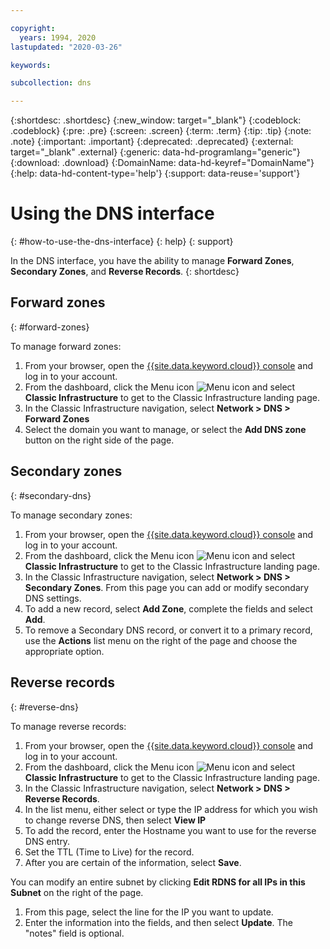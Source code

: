 ```yaml
---

copyright:
  years: 1994, 2020
lastupdated: "2020-03-26"

keywords:

subcollection: dns

---
```



{:shortdesc: .shortdesc}
{:new_window: target="_blank"}
{:codeblock: .codeblock}
{:pre: .pre}
{:screen: .screen}
{:term: .term}
{:tip: .tip}
{:note: .note}
{:important: .important}
{:deprecated: .deprecated}
{:external: target="_blank" .external}
{:generic: data-hd-programlang="generic"}
{:download: .download}
{:DomainName: data-hd-keyref="DomainName"}
{:help: data-hd-content-type='help'}
{:support: data-reuse='support'}

# Using the DNS interface
{: #how-to-use-the-dns-interface}
{: help}
{: support}

In the DNS interface, you have the ability to manage **Forward Zones**, **Secondary Zones**, and **Reverse Records**.
{: shortdesc}

## Forward zones
{: #forward-zones}

To manage forward zones:

1. From your browser, open the [{{site.data.keyword.cloud}} console](https://{DomainName}/) and log in to your account.
1. From the dashboard, click the Menu icon ![Menu icon](../icons/icon_hamburger.svg) and select **Classic Infrastructure** to get to the Classic Infrastructure landing page.
1. In the Classic Infrastructure navigation, select **Network > DNS > Forward Zones**
1. Select the domain you want to manage, or select the **Add DNS zone** button on the right side of the page.

## Secondary zones
{: #secondary-dns}

To manage secondary zones:

1. From your browser, open the [{{site.data.keyword.cloud}} console](https://{DomainName}/) and log in to your account.
1. From the dashboard, click the Menu icon ![Menu icon](../icons/icon_hamburger.svg) and select **Classic Infrastructure** to get to the Classic Infrastructure landing page.
1. In the Classic Infrastructure navigation, select **Network > DNS > Secondary Zones**. From this page you can add or modify secondary DNS settings.
1. To add a new record, select **Add Zone**, complete the fields and select **Add**.
1. To remove a Secondary DNS record, or convert it to a primary record, use the **Actions** list menu on the right of the page and choose the appropriate option.

## Reverse records
{: #reverse-dns}

To manage reverse records:

1. From your browser, open the [{{site.data.keyword.cloud}} console](https://{DomainName}/) and log in to your account.
1. From the dashboard, click the Menu icon ![Menu icon](../icons/icon_hamburger.svg) and select **Classic Infrastructure** to get to the Classic Infrastructure landing page.
1. In the Classic Infrastructure navigation, select **Network > DNS > Reverse Records**.
1. In the list menu, either select or type the IP address for which you wish to change reverse DNS, then select **View IP**
1. To add the record, enter the Hostname you want to use for the reverse DNS entry.
1. Set the TTL (Time to Live) for the record.
1. After you are certain of the information, select **Save**.

You can modify an entire subnet by clicking **Edit RDNS for all IPs in this Subnet** on the right of the page.

1. From this page, select the line for the IP you want to update.
1. Enter the information into the fields, and then select **Update**. The "notes" field is optional.
